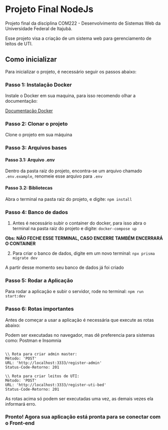 # Projeto Final NodeJs
Projeto final da disciplina COM222 - Desenvolvimento de Sistemas Web da Universidade Federal de Itajubá.

Esse projeto visa a criação de um sistema web para gerenciamento de leitos de UTI.
## Como inicializar

Para inicializar o projeto, é necessário seguir os passos abaixo:

### Passo 1: Instalação Docker

Instale o Docker em sua maquina, para isso recomendo olhar a documentação:

[Documentação Docker](https://docs.docker.com/get-docker/)

### Passo 2: Clonar o projeto

Clone o projeto em sua máquina

### Passo 3: Arquivos bases

#### Passo 3.1: Arquivo .env

Dentro da pasta raiz do projeto, encontra-se um arquivo chamado `.env.example`, renomeie esse arquivo para `.env`

#### Passo 3.2: Bibliotecas 

Abra o terminal na pasta raiz do projeto, e digite: `npm install`

### Passo 4: Banco de dados

1. Antes é necessário subir o container do docker, para isso abra o terminal na pasta raiz do projeto e digite: `docker-compose up`

**Obs: NÃO FECHE ESSE TERMINAL, CASO ENCERRE TAMBÉM ENCERRARÁ O CONTAINER**

2. Para criar o banco de dados, digite em um novo terminal: `npx prisma migrate dev`

A partir desse momento seu banco de dados já foi criado

### Passo 5: Rodar a Aplicação

Para rodar a aplicação e subir o servidor, rode no terminal: `npm run start:dev`

### Passo 6: Rotas importantes

Antes de começar a usar a aplicação é necessária que execute as rotas abaixo:

Podem ser executadas no navegador, mas dê preferencia para sistemas como: Postman e Insomnia

```shell

\\ Rota para criar admin master:
Método: 'POST'
URL: 'http://localhost:3333/register-admin'
Status-Code-Retorno: 201

\\ Rota para criar leitos de UTI:
Método: 'POST'
URL: 'http://localhost:3333/register-uti-bed'
Status-Code-Retorno: 201

```

As rotas acima só podem ser executadas uma vez, as demais vezes ela informará erro.


### Pronto! Agora sua aplicação está pronta para se conectar com o Front-end